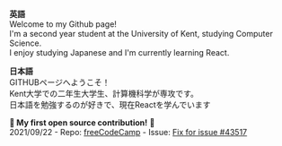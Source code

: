 <strong>英語</strong> <br>
Welcome to my Github page!<br>
I'm a second year student at the University of Kent, studying Computer Science.<br>
I enjoy studying Japanese and I'm currently learning React.<br>

<strong>日本語</strong> <br>
GITHUBページへようこそ！<br>
Kent大学での二年生大学生、計算機科学が専攻です。<br>
日本語を勉強するのが好きで、現在Reactを学んでいます 

<strong>🎉 My first open source contribution!</strong> 🎉<br>
2021/09/22 - Repo: [freeCodeCamp](https://github.com/freeCodeCamp/freeCodeCamp) - Issue: [Fix for issue #43517](https://github.com/freeCodeCamp/freeCodeCamp/pull/43524)

<!---
jamesgeer/jamesgeer is a ✨ special ✨ repository because its `README.md` (this file) appears on your GitHub profile.
You can click the Preview link to take a look at your changes.
--->
